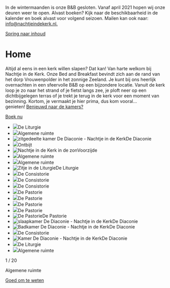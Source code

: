 In de wintermaanden is onze B&B gesloten. Vanaf april 2021 hopen wij onze deuren weer te open. Alvast boeken? Kijk naar de beschikbaarheid in de kalender en boek alvast voor volgend seizoen. Mailen kan ook naar: [info@nachtjeindekerk.nl.](mailto:info@nachtjeindekerk.nl)

[Spring naar inhoud](https://www.nachtjeindekerk.nl/#content)

# Home

Altijd al eens in een kerk willen slapen? Dat kan! Van harte welkom bij Nachtje in de Kerk. Onze Bed and Breakfast bevindt zich aan de rand van het dorp Vrouwenpolder in het zonnige Zeeland. Je kunt bij ons heerlijk overnachten in een sfeervolle B&B op een bijzondere locatie. Vanuit de kerk loop je zo naar het strand of je fietst langs zee, je ploft neer op een dichtbijgelegen terras of je trekt je terug in de kerk voor een moment van bezinning. Kortom, je vermaakt je hier prima, dus kom vooral…genieten! [Benieuwd naar de kamers?](https://www.nachtjeindekerk.nl/kamers/)

[Boek nu](https://www.nachtjeindekerk.nl/kamers/beschikbaarheid/)

- ![](https://i0.wp.com/www.nachtjeindekerk.nl/wp-content/uploads/2025/04/Fotografien-8064-scaled.jpg?resize=2048%2C1367&ssl=1)De Liturgie
- ![](https://i0.wp.com/www.nachtjeindekerk.nl/wp-content/uploads/2025/04/Fotografien-1167-alg-ruimte-scaled.jpg?resize=2048%2C1367&ssl=1)Algemene ruimte
- ![zitgedeelte kamer De Diaconie - Nachtje in de Kerk](https://i0.wp.com/www.nachtjeindekerk.nl/wp-content/uploads/2021/04/Fotografien-1-3.jpg?w=1280&ssl=1)De Diaconie
- ![](https://i0.wp.com/www.nachtjeindekerk.nl/wp-content/uploads/2025/04/Fotografien-1103-ontbijt-scaled.jpg?resize=2048%2C1367&ssl=1)Ontbijt
- ![Nachtje in de Kerk in de zon](https://i0.wp.com/www.nachtjeindekerk.nl/wp-content/uploads/2025/02/Fotografien-6968.jpg?w=1200&ssl=1)Voorzijde
- ![](https://i0.wp.com/www.nachtjeindekerk.nl/wp-content/uploads/2025/04/Fotografien-1185-alg-ruimte-scaled.jpg?resize=2048%2C1367&ssl=1)Algemene ruimte
- ![](https://i0.wp.com/www.nachtjeindekerk.nl/wp-content/uploads/2025/04/Fotografien-5688-algemene-ruimte-scaled.jpg?resize=2048%2C1367&ssl=1)Algemene ruimte
- ![Zitje in de Liturgie](https://i0.wp.com/www.nachtjeindekerk.nl/wp-content/uploads/2023/07/Fotografien-8075.jpg?w=1701&ssl=1)De Liturgie
- ![](https://i0.wp.com/www.nachtjeindekerk.nl/wp-content/uploads/2021/03/Fotografien-0504.jpg?w=1701&ssl=1)De Consistorie
- ![](https://i0.wp.com/www.nachtjeindekerk.nl/wp-content/uploads/2021/03/Fotografien-0487-1.jpg?w=1701&ssl=1)De Consistorie
- ![](https://i0.wp.com/www.nachtjeindekerk.nl/wp-content/uploads/2021/03/Fotografien-0491.jpg?w=1701&ssl=1)De Consistorie
- ![](https://i0.wp.com/www.nachtjeindekerk.nl/wp-content/uploads/2021/03/Fotografien-0430.jpg?w=1701&ssl=1)De Pastorie
- ![](https://i0.wp.com/www.nachtjeindekerk.nl/wp-content/uploads/2021/03/Fotografien-0439.jpg?w=1701&ssl=1)De Pastorie
- ![](https://i0.wp.com/www.nachtjeindekerk.nl/wp-content/uploads/2021/03/Fotografien-0452.jpg?w=1701&ssl=1)De Pastorie
- ![](https://i0.wp.com/www.nachtjeindekerk.nl/wp-content/uploads/2021/03/Fotografien-0417.jpg?w=1701&ssl=1)De Pastorie
- ![De Pastorie](https://i0.wp.com/www.nachtjeindekerk.nl/wp-content/uploads/2017/06/Fotografien-1797.jpg?w=1701&ssl=1)De Pastorie
- ![slaapkamer De Diaconie - Nachtje in de Kerk](https://i0.wp.com/www.nachtjeindekerk.nl/wp-content/uploads/2021/04/Fotografien-1-2.jpg?w=1280&ssl=1)De Diaconie
- ![Badkamer De Diaconie - Nachtje in de Kerk](https://i0.wp.com/www.nachtjeindekerk.nl/wp-content/uploads/2021/04/Fotografien-4.jpg?w=1280&ssl=1)De Diaconie
- ![](https://i0.wp.com/www.nachtjeindekerk.nl/wp-content/uploads/2021/03/Fotografien-0511.jpg?w=1701&ssl=1)De Consistorie
- ![Kamer De Diaconie - Nachtje in de Kerk](https://i0.wp.com/www.nachtjeindekerk.nl/wp-content/uploads/2021/04/Fotografien-6928.jpg?w=1280&ssl=1)De Diaconie
- ![](https://i0.wp.com/www.nachtjeindekerk.nl/wp-content/uploads/2025/04/Fotografien-8064-scaled.jpg?resize=2048%2C1367&ssl=1)De Liturgie
- ![](https://i0.wp.com/www.nachtjeindekerk.nl/wp-content/uploads/2025/04/Fotografien-1167-alg-ruimte-scaled.jpg?resize=2048%2C1367&ssl=1)Algemene ruimte

1 / 20

Algemene ruimte

[Goed om te weten](https://www.nachtjeindekerk.nl/goedomteweten)